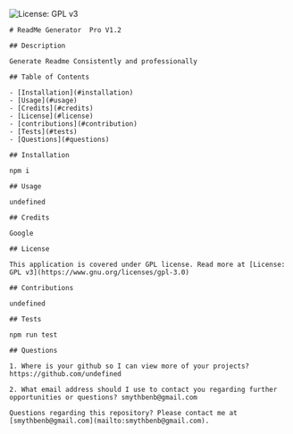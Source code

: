 ![License: GPL v3](https://img.shields.io/badge/License-GPLv3-blue.svg)

    # ReadMe Generator  Pro V1.2

    ## Description

    Generate Readme Consistently and professionally

    ## Table of Contents

    - [Installation](#installation)
    - [Usage](#usage)
    - [Credits](#credits)
    - [License](#license)
    - [contributions](#contribution)
    - [Tests](#tests)
    - [Questions](#questions)

    ## Installation

    npm i

    ## Usage

    undefined

    ## Credits

    Google

    ## License

    This application is covered under GPL license. Read more at [License: GPL v3](https://www.gnu.org/licenses/gpl-3.0)

    ## Contributions

    undefined

    ## Tests

    npm run test

    ## Questions

    1. Where is your github so I can view more of your projects? https://github.com/undefined

    2. What email address should I use to contact you regarding further opportunities or questions? smythbenb@gmail.com

    Questions regarding this repository? Please contact me at [smythbenb@gmail.com](mailto:smythbenb@gmail.com).

    